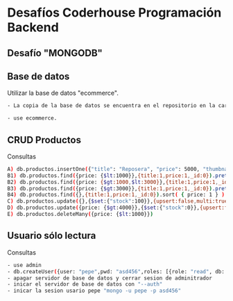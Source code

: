 # Desafíos Coderhouse Programación Backend
## Desafío "MONGODB" 
## Base de datos
Utilizar la base de datos "ecommerce".
```sh
- La copia de la base de datos se encuentra en el repositorio en la carpeta "mongoDB" con los 10 productos y mensajes cargados.

- use ecommerce.
```
## CRUD Productos
Consultas
```sh
A) db.productos.insertOne({"title": "Reposera", "price": 5000, "thumbnail": "https://cdn3.iconfinder.com/data/icons/education-209/64/ruler-triangle-stationary-school-256.png"})
B1) db.productos.find({price: {$lt:1000}},{title:1,price:1,_id:0}).pretty()
B2) db.productos.find({price: {$gt:1000,$lt:3000}},{title:1,price:1,_id:0}).pretty()
B3) db.productos.find({price: {$gt:3000}},{title:1,price:1,_id:0}).pretty()
B4) db.productos.find({},{title:1,price:1,_id:0}).sort( { price: 1 } ).limit(1).skip(2).pretty()
C) db.productos.update({},{$set:{"stock":100}},{upsert:false,multi:true})
D) db.productos.update({price: {$gt:4000}},{$set:{"stock":0}},{upsert:false,multi:true})
E) db.productos.deleteMany({price: {$lt:1000}})
```

## Usuario sólo lectura
Consultas
```sh
- use admin
- db.createUser({user: "pepe",pwd: "asd456",roles: [{role: "read", db: "ecommerce"}]})
- apagar servidor de base de datos y cerrar sesion de adminitrador
- inicar el servidor de base de datos con "--auth"
- inicar la sesion usario pepe "mongo -u pepe -p asd456"
```



